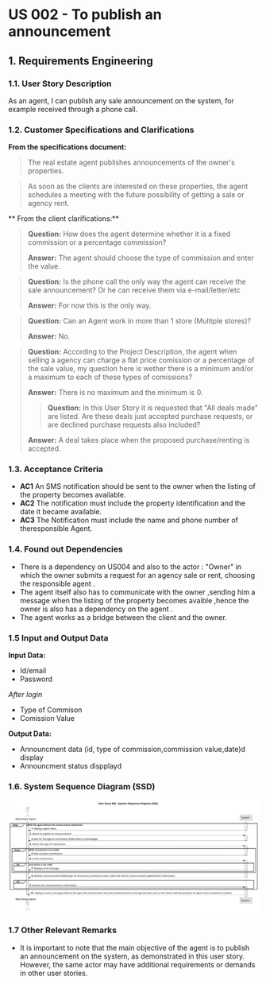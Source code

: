 # US 002 - To publish an announcement 

## 1. Requirements Engineering


### 1.1. User Story Description

As an agent, I can publish any sale announcement on the system, for example received through a phone call.

### 1.2. Customer Specifications and Clarifications 

**From the specifications document:**

>The real estate agent publishes announcements of the owner's  properties.

> As soon as the clients are interested on these properties, the agent schedules a meeting with the future possibility of getting a sale or agency rent.

** From the client clarifications:**  

> **Question:** How does the agent determine whether it is a fixed commission or a percentage commission? 
>
> **Answer:** The agent should choose the type of commission and enter the value.

> **Question:** Is the phone call the only way the agent can receive the sale announcement? Or he can receive them via e-mail/letter/etc
>
> **Answer:** For now this is the only way.

> **Question:** Can an Agent work in more than 1 store (Multiple stores)? 
>
> **Answer:** No.

> **Question:** According to the Project Description, the agent when selling a agency can charge a flat price comission or a percentage of the sale value, my question here is wether there is a minimum and/or a maximum to each of these types of comissions?
> 
> **Answer:** There is no maximum and the minimum is 0.
> > **Question:** In this User Story it is requested that "All deals made" are listed. Are these deals just accepted purchase requests, or are declined purchase requests also included?
> 
> **Answer:**  A deal takes place when the proposed purchase/renting is accepted.


### 1.3. Acceptance Criteria 

* **AC1** An SMS notification should be sent to the owner when the listing of the property becomes available.
* **AC2** The notification must include the property identification and the date it became available.
* **AC3** The Notification must include the name and phone number of theresponsible Agent.

### 1.4. Found out Dependencies 

* There is a dependency on US004 and also to the actor : "Owner" in which the owner submits a request for an agency sale or rent, choosing the responsible agent .
* The agent itself also has to communicate with the owner ,sending him a message when the listing of the property becomes avaible ,hence the owner is also has a dependency on the agent .
* The agent works as a bridge between the client and the owner.

### 1.5 Input and Output Data

**Input Data:**

- Id/email
- Password

*After login*
- Type of Commison 
- Comission Value


**Output Data:**

* Announcment data (id, type of commission,commission value,date)d display
* Announcment status dispplayd

### 1.6. System Sequence Diagram (SSD)
![System Sequence Diagram - Alternative One](svg/us002-system-sequence-diagram-alternative-one.svg)

### 1.7 Other Relevant Remarks

* It is important to note that the main objective of the agent is to publish an announcement on the system, as demonstrated in this user story. However, the same actor may have additional requirements or demands in other user stories.